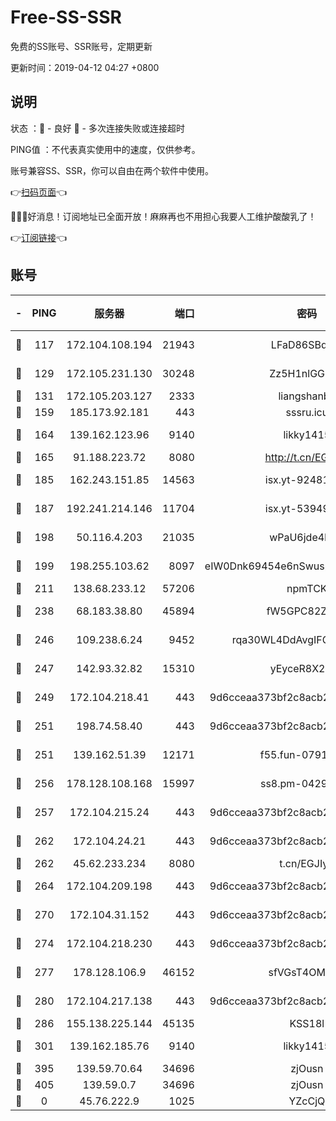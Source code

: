 # Free-SS-SSR

免费的SS账号、SSR账号，定期更新

更新时间：2019-04-12 04:27 +0800

## 说明

状态     ：🙂 - 良好 🙁 - 多次连接失败或连接超时

PING值   ：不代表真实使用中的速度，仅供参考。

账号兼容SS、SSR，你可以自由在两个软件中使用。

👉[扫码页面](https://liesauer.github.io/Free-SS-SSR/)👈

🎉🎉🎉好消息！订阅地址已全面开放！麻麻再也不用担心我要人工维护酸酸乳了！

👉[订阅链接](https://www.liesauer.net/yogurt/subscribe?ACCESS_TOKEN=DAYxR3mMaZAsaqUb)👈

## 账号

|-|PING|服务器|端口|密码|加密方式|区域|
|:----:|:----:|:-----:|-----:|:----:|:----:|:----:|
|🙂|117|172.104.108.194|21943|LFaD86SBq2lY|aes-256-cfb|JP|
|🙂|129|172.105.231.130|30248|Zz5H1nlGGKHx|aes-256-cfb|JP|
|🙂|131|172.105.203.127|2333|liangshanbo|chacha20|JP|
|🙂|159|185.173.92.181|443|sssru.icu|rc4-md5|RU|
|🙂|164|139.162.123.96|9140|likky1415|aes-256-cfb|JP|
|🙂|165|91.188.223.72|8080|http://t.cn/EGJIyrl|rc4-md5|RU|
|🙂|185|162.243.151.85|14563|isx.yt-92481050|aes-256-cfb|US|
|🙂|187|192.241.214.146|11704|isx.yt-53949818|aes-256-cfb|US|
|🙂|198|50.116.4.203|21035|wPaU6jde4NZT|aes-256-cfb|US|
|🙂|199|198.255.103.62|8097|eIW0Dnk69454e6nSwuspv9DmS201tQ0D|aes-256-cfb|US|
|🙂|211|138.68.233.12|57206|npmTCK|rc4-md5|US|
|🙂|238|68.183.38.80|45894|fW5GPC82Z97G|aes-256-cfb|GB|
|🙂|246|109.238.6.24|9452|rqa30WL4DdAvgIFG6Fs3znzTa|aes-256-cfb|FR|
|🙂|247|142.93.32.82|15310|yEyceR8X2EVd|aes-256-cfb|GB|
|🙂|249|172.104.218.41|443|9d6cceaa373bf2c8acb22e60b6a58be6|aes-256-cfb|US|
|🙂|251|198.74.58.40|443|9d6cceaa373bf2c8acb22e60b6a58be6|aes-256-cfb|US|
|🙂|251|139.162.51.39|12171|f55.fun-07919611|aes-256-cfb|SG|
|🙂|256|178.128.108.168|15997|ss8.pm-04296436|aes-256-cfb|SG|
|🙂|257|172.104.215.24|443|9d6cceaa373bf2c8acb22e60b6a58be6|aes-256-cfb|US|
|🙂|262|172.104.24.21|443|9d6cceaa373bf2c8acb22e60b6a58be6|aes-256-cfb|US|
|🙂|262|45.62.233.234|8080|t.cn/EGJIyrl|rc4-md5|CA|
|🙂|264|172.104.209.198|443|9d6cceaa373bf2c8acb22e60b6a58be6|aes-256-cfb|US|
|🙂|270|172.104.31.152|443|9d6cceaa373bf2c8acb22e60b6a58be6|aes-256-cfb|US|
|🙂|274|172.104.218.230|443|9d6cceaa373bf2c8acb22e60b6a58be6|aes-256-cfb|US|
|🙂|277|178.128.106.9|46152|sfVGsT4OMxHC|aes-256-cfb|SG|
|🙂|280|172.104.217.138|443|9d6cceaa373bf2c8acb22e60b6a58be6|aes-256-cfb|US|
|🙂|286|155.138.225.144|45135|KSS18l|rc4-md5|US|
|🙂|301|139.162.185.76|9140|likky1415|aes-256-cfb|DE|
|🙂|395|139.59.70.64|34696|zjOusn|chacha20|IN|
|🙂|405|139.59.0.7|34696|zjOusn|chacha20|IN|
|🙁|0|45.76.222.9|1025|YZcCjQ|rc4-md5|JP|
